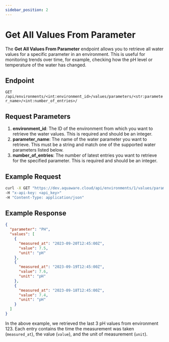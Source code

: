 ```yaml
---
sidebar_position: 2
---
```


# Get All Values From Parameter

The **Get All Values From Parameter** endpoint allows you to retrieve all water values for a specific parameter in an environment. This is useful for monitoring trends over time, for example, checking how the pH level or temperature of the water has changed.

## Endpoint

`GET /api/environments/<int:environment_id>/values/parameters/<str:parameter_name>/<int:number_of_entries>/`

## Request Parameters

1. **environment_id**: The ID of the environment from which you want to retrieve the water values. This is required and should be an integer.
2. **parameter_name**: The name of the water parameter you want to retrieve. This must be a string and match one of the supported water parameters listed below.
3. **number_of_entries**: The number of latest entries you want to retrieve for the specified parameter. This is required and should be an integer.


## Example Request

```bash
curl -X GET "https://dev.aquaware.cloud/api/environments/1/values/parameters/PH/10/" \
-H "x-api-key: <api_key>"
-H "Content-Type: application/json"
```

## Example Response

```json
{
  "parameter": "PH",
  "values": [
    {
      "measured_at": "2023-09-20T12:45:00Z",
      "value": 7.5,
      "unit": "pH"
    },
    {
      "measured_at": "2023-09-19T12:45:00Z",
      "value": 7.6,
      "unit": "pH"
    },
    {
      "measured_at": "2023-09-18T12:45:00Z",
      "value": 7.4,
      "unit": "pH"
    }
  ]
}
```

In the above example, we retrieved the last 3 pH values from environment 123.
Each entry contains the time the measurement was taken (`measured_at`), the value (`value`), and the unit of measurement (`unit`).

